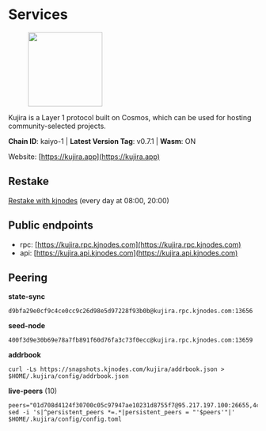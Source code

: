 # Services

<figure><img src="https://raw.githubusercontent.com/kj89/testnet_manuals/main/pingpub/logos/kujira.png" width="150" alt=""><figcaption></figcaption></figure>

Kujira is a Layer 1 protocol built on Cosmos, which can be used for  hosting community-selected projects.

**Chain ID**: kaiyo-1 | **Latest Version Tag**: v0.7.1 | **Wasm**: ON

Website: [https://kujira.app](https://kujira.app)

## Restake

[Restake with kjnodes](https://restake.app/kujira/kujiravaloper1tnuqj73jfn3724lqz34c27tuv80nv336sadqym) (every day at 08:00, 20:00)
## Public endpoints

* rpc: [https://kujira.rpc.kjnodes.com](https://kujira.rpc.kjnodes.com)
* api: [https://kujira.api.kjnodes.com](https://kujira.api.kjnodes.com)

## Peering

**state-sync**

```
d9bfa29e0cf9c4ce0cc9c26d98e5d97228f93b0b@kujira.rpc.kjnodes.com:13656
```

**seed-node**

```
400f3d9e30b69e78a7fb891f60d76fa3c73f0ecc@kujira.rpc.kjnodes.com:13659
```

**addrbook**
```
curl -Ls https://snapshots.kjnodes.com/kujira/addrbook.json > $HOME/.kujira/config/addrbook.json
```

**live-peers** (10)
```
peers="01d708d4124f30700c05c97947ae10231d8755f7@95.217.197.100:26655,4c1f4d9358118cb8917567702c12ca4f31714b32@65.108.132.107:26656,2840e88816e487a096cca323bc779ad98187e3e4@5.9.72.212:26656,177872437b2a31ebb0fb740ba5bd32b0be99e280@5.79.74.229:31095,6cf8b25d99bacca213c1d762e8d9ea21636fea41@178.211.139.222:26656,d9bfa29e0cf9c4ce0cc9c26d98e5d97228f93b0b@65.109.88.38:13656,de08e6178779ff3b19a8b6d22a05664392cb2b35@185.216.179.205:26656,ccffabe81f2de8a81e171f93fe1209392bf9993f@65.108.234.59:26656,213dbb8301ce1c0f5662a9b723bd613f15e1dd4e@75.119.157.167:30656,26d19e5b3f3a5ebafe827dabca4ef008d9c5e6fd@168.119.15.94:26656"
sed -i 's|^persistent_peers *=.*|persistent_peers = "'$peers'"|' $HOME/.kujira/config/config.toml
```
